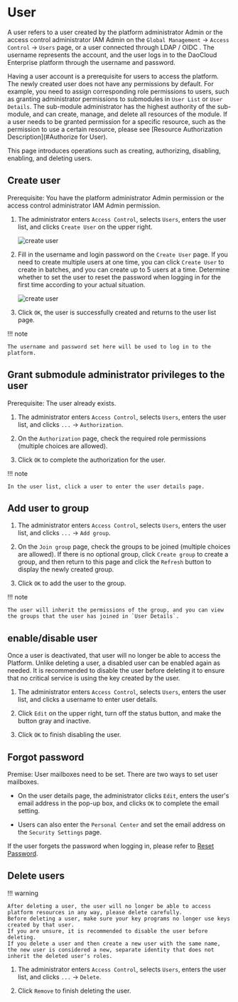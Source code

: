 # User

A user refers to a user created by the platform administrator Admin or the access control administrator IAM Admin on the `Global Management` -> `Access Control` -> `Users` page, or a user connected through LDAP / OIDC .
The username represents the account, and the user logs in to the DaoCloud Enterprise platform through the username and password.

Having a user account is a prerequisite for users to access the platform. The newly created user does not have any permissions by default. For example, you need to assign corresponding role permissions to users, such as granting administrator permissions to submodules in `User List` or `User Details`.
The sub-module administrator has the highest authority of the sub-module, and can create, manage, and delete all resources of the module.
If a user needs to be granted permission for a specific resource, such as the permission to use a certain resource, please see [Resource Authorization Description](#Authorize for User).

This page introduces operations such as creating, authorizing, disabling, enabling, and deleting users.

## Create user

Prerequisite: You have the platform administrator Admin permission or the access control administrator IAM Admin permission.

1. The administrator enters `Access Control`, selects `Users`, enters the user list, and clicks `Create User` on the upper right.

    ![create user](https://docs.daocloud.io/daocloud-docs-images/docs/en/docs/ghippo/images/createuser01.png)

2. Fill in the username and login password on the `Create User` page. If you need to create
   multiple users at one time, you can click `Create User` to create in batches, and you can
   create up to 5 users at a time. Determine whether to set the user to reset the password
   when logging in for the first time according to your actual situation.

    ![create user](https://docs.daocloud.io/daocloud-docs-images/docs/en/docs/ghippo/images/createuser02.png)

3. Click `OK`, the user is successfully created and returns to the user list page.

!!! note

    The username and password set here will be used to log in to the platform.

## Grant submodule administrator privileges to the user

Prerequisite: The user already exists.

1. The administrator enters `Access Control`, selects `Users`, enters the user list, and clicks `...` -> `Authorization`.

    

2. On the `Authorization` page, check the required role permissions (multiple choices are allowed).

    

3. Click `OK` to complete the authorization for the user.

!!! note

    In the user list, click a user to enter the user details page.

## Add user to group

1. The administrator enters `Access Control`, selects `Users`, enters the user list, and clicks `...` -> `Add group`.

    

2. On the `Join group` page, check the groups to be joined (multiple choices are allowed). If there is no optional group, click `Create group` to create a group, and then return to this page and click the `Refresh` button to display the newly created group.

    

3. Click `OK` to add the user to the group.

!!! note

    The user will inherit the permissions of the group, and you can view the groups that the user has joined in `User Details`.

## enable/disable user

Once a user is deactivated, that user will no longer be able to access the Platform. Unlike deleting a user, a disabled user can be enabled again as needed. It is recommended to disable the user before deleting it to ensure that no critical service is using the key created by the user.

1. The administrator enters `Access Control`, selects `Users`, enters the user list, and clicks a username to enter user details.

    

2. Click `Edit` on the upper right, turn off the status button, and make the button gray and inactive.

    

3. Click `OK` to finish disabling the user.

## Forgot password

Premise: User mailboxes need to be set. There are two ways to set user mailboxes.

- On the user details page, the administrator clicks `Edit`, enters the user's email address in the pop-up box, and clicks `OK` to complete the email setting.

    

- Users can also enter the `Personal Center` and set the email address on the `Security Settings` page.

    

If the user forgets the password when logging in, please refer to [Reset Password](../password.md).

## Delete users

!!! warning

    After deleting a user, the user will no longer be able to access platform resources in any way, please delete carefully.
    Before deleting a user, make sure your key programs no longer use keys created by that user.
    If you are unsure, it is recommended to disable the user before deleting.
    If you delete a user and then create a new user with the same name, the new user is considered a new, separate identity that does not inherit the deleted user's roles.

1. The administrator enters `Access Control`, selects `Users`, enters the user list, and clicks `...` -> `Delete`.

    

2. Click `Remove` to finish deleting the user.

    